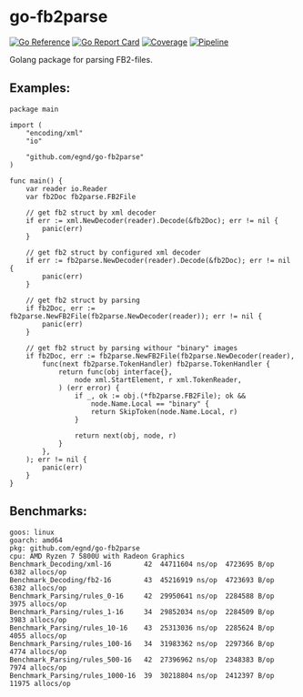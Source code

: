 # go-fb2parse

[![Go Reference](https://pkg.go.dev/badge/github.com/egnd/go-fb2parse.svg)](https://pkg.go.dev/github.com/egnd/go-fb2parse)
[![Go Report Card](https://goreportcard.com/badge/github.com/egnd/go-fb2parse)](https://goreportcard.com/report/github.com/egnd/go-fb2parse)
[![Coverage](https://gocover.io/_badge/github.com/egnd/go-fb2parse?asdf)](https://gocover.io/github.com/egnd/go-fb2parse)
[![Pipeline](https://github.com/egnd/go-fb2parse/actions/workflows/pipeline.yml/badge.svg)](https://github.com/egnd/go-fb2parse/actions?query=workflow%3APipeline)

Golang package for parsing FB2-files.

## Examples:
```golang
package main

import (
	"encoding/xml"
	"io"

	"github.com/egnd/go-fb2parse"
)

func main() {
	var reader io.Reader
	var fb2Doc fb2parse.FB2File

	// get fb2 struct by xml decoder
	if err := xml.NewDecoder(reader).Decode(&fb2Doc); err != nil {
		panic(err)
	}

	// get fb2 struct by configured xml decoder
	if err := fb2parse.NewDecoder(reader).Decode(&fb2Doc); err != nil {
		panic(err)
	}

	// get fb2 struct by parsing
	if fb2Doc, err := fb2parse.NewFB2File(fb2parse.NewDecoder(reader)); err != nil {
		panic(err)
	}

	// get fb2 struct by parsing withour "binary" images
	if fb2Doc, err := fb2parse.NewFB2File(fb2parse.NewDecoder(reader),
		func(next fb2parse.TokenHandler) fb2parse.TokenHandler {
			return func(obj interface{},
				node xml.StartElement, r xml.TokenReader,
			) (err error) {
				if _, ok := obj.(*fb2parse.FB2File); ok &&
					node.Name.Local == "binary" {
					return SkipToken(node.Name.Local, r)
				}

				return next(obj, node, r)
			}
		},
	); err != nil {
		panic(err)
	}
}
```

## Benchmarks:
```
goos: linux
goarch: amd64
pkg: github.com/egnd/go-fb2parse
cpu: AMD Ryzen 7 5800U with Radeon Graphics         
Benchmark_Decoding/xml-16        42  44711604 ns/op  4723695 B/op   6382 allocs/op
Benchmark_Decoding/fb2-16        43  45216919 ns/op  4723693 B/op   6382 allocs/op
Benchmark_Parsing/rules_0-16     42  29950641 ns/op  2284588 B/op   3975 allocs/op
Benchmark_Parsing/rules_1-16     34  29852034 ns/op  2284509 B/op   3983 allocs/op
Benchmark_Parsing/rules_10-16    43  25313036 ns/op  2285624 B/op   4055 allocs/op
Benchmark_Parsing/rules_100-16   34  31983362 ns/op  2297366 B/op   4774 allocs/op
Benchmark_Parsing/rules_500-16   42  27396962 ns/op  2348383 B/op   7974 allocs/op
Benchmark_Parsing/rules_1000-16  39  30218804 ns/op  2412397 B/op  11975 allocs/op
```